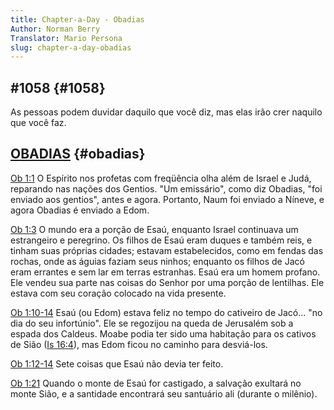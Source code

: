 ```yaml
---
title: Chapter-a-Day - Obadias
Author: Norman Berry
Translator: Mario Persona
slug: chapter-a-day-obadias
---
```


## #1058 {#1058}

As pessoas podem duvidar daquilo que você diz, mas elas irão crer naquilo que você faz.

## [OBADIAS](http://mysword.info/b?r=Oba_1) {#obadias}

[Ob 1:1](http://bibliaonline.com.br/acf/Ob/1/1) O Espírito nos profetas com freqüência olha além de Israel e Judá, reparando nas nações dos Gentios. &quot;Um emissário&quot;, como diz Obadias, &quot;foi enviado aos gentios&quot;, antes e agora. Portanto, Naum foi enviado a Níneve, e agora Obadias é enviado a Edom.

[Ob 1:3](http://bibliaonline.com.br/acf/Ob/1/3) O mundo era a porção de Esaú, enquanto Israel continuava um estrangeiro e peregrino. Os filhos de Esaú eram duques e também reis, e tinham suas próprias cidades; estavam estabelecidos, como em fendas das rochas, onde as águias faziam seus ninhos; enquanto os filhos de Jacó eram errantes e sem lar em terras estranhas. Esaú era um homem profano. Ele vendeu sua parte nas coisas do Senhor por uma porção de lentilhas. Ele estava com seu coração colocado na vida presente.

[Ob 1:10-14](http://bibliaonline.com.br/acf/Ob:1:10-14) Esaú (ou Edom) estava feliz no tempo do cativeiro de Jacó... &quot;no dia do seu infortúnio&quot;. Ele se regozijou na queda de Jerusalém sob a espada dos Caldeus. Moabe podia ter sido uma habitação para os cativos de Sião ([Is 16:4](http://mysword.info/b?r=Isa_16:4)), mas Edom ficou no caminho para desviá-los.

[Ob 1:12-14](http://bibliaonline.com.br/acf/Ob/1/12-14) Sete coisas que Esaú não devia ter feito.

[Ob 1:21](http://bibliaonline.com.br/acf/Ob/1/21) Quando o monte de Esaú for castigado, a salvação exultará no monte Sião, e a santidade encontrará seu santuário ali (durante o milênio).